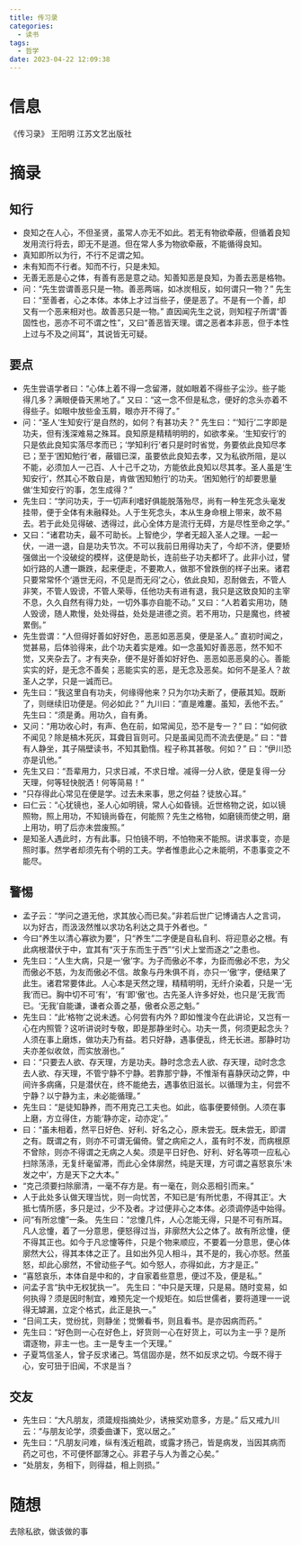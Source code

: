 ```yaml
---
title: 传习录
categories:
  - 读书
tags:
  - 哲学
date: 2023-04-22 12:09:38
---
```


# 信息

《传习录》 王阳明 江苏文艺出版社

# 摘录

## 知行

- 良知之在人心，不但圣贤，虽常人亦无不如此。若无有物欲牵蔽，但循着良知发用流行将去，即无不是道。但在常人多为物欲牵蔽，不能循得良知。
- 真知即所以为行，不行不足谓之知。
- 未有知而不行者。知而不行，只是未知。
- 无善无恶是心之体，有善有恶是意之动。知善知恶是良知，为善去恶是格物。
- 问：“先生尝谓善恶只是一物。善恶两端，如冰炭相反，如何谓只一物？” 先生曰：“至善者，心之本体。本体上才过当些子，便是恶了。不是有一个善，却又有一个恶来相对也。故善恶只是一物。” 直因闻先生之说，则知程子所谓“善固性也，恶亦不可不谓之性”，又曰“善恶皆天理。谓之恶者本非恶，但于本性上过与不及之间耳”，其说皆无可疑。

## 要点

- 先生尝语学者曰：“心体上着不得一念留滞，就如眼着不得些子尘沙。些子能得几多？满眼便昏天黑地了。” 又曰：“这一念不但是私念，便好的念头亦着不得些子。如眼中放些金玉屑，眼亦开不得了。”
- 问：“圣人‘生知安行’是自然的，如何？有甚功夫？” 先生曰：“‘知行’二字即是功夫，但有浅深难易之殊耳。良知原是精精明明的，如欲孝亲。‘生知安行’的只是依此良知实落尽孝而已；‘学知利行’者只是时时省觉，务要依此良知尽孝已；至于‘困知勉行’者，蔽锢已深，虽要依此良知去孝，又为私欲所阻，是以不能，必须加人一己百、人十己千之功，方能依此良知以尽其孝。圣人虽是‘生知安行’，然其心不敢自是，肯做‘困知勉行’的功夫。‘困知勉行’的却要思量做‘生知安行’的事，怎生成得？”
- 先生曰：“学问功夫，于一切声利嗜好俱能脱落殆尽，尚有一种生死念头毫发挂带，便于全体有未融释处。人于生死念头，本从生身命根上带来，故不易去。若于此处见得破、透得过，此心全体方是流行无碍，方是尽性至命之学。”
- 又曰：“诸君功夫，最不可助长。上智绝少，学者无超入圣人之理。一起一伏，一进一退，自是功夫节次。不可以我前日用得功夫了，今却不济，便要矫强做出一个没破绽的模样，这便是助长，连前些子功夫都坏了。此非小过，譬如行路的人遭一蹶跌，起来便走，不要欺人，做那不曾跌倒的样子出来。诸君只要常常怀个‘遁世无闷，不见是而无闷’之心，依此良知，忍耐做去，不管人非笑，不管人毁谤，不管人荣辱，任他功夫有进有退，我只是这致良知的主宰不息，久久自然有得力处，一切外事亦自能不动。” 又曰：“人若着实用功，随人毁谤，随人欺慢，处处得益，处处是进德之资。若不用功，只是魔也，终被累倒。”
- 先生尝谓：“人但得好善如好好色，恶恶如恶恶臭，便是圣人。” 直初时闻之，觉甚易，后体验得来，此个功夫着实是难。如一念虽知好善恶恶，然不知不觉，又夹杂去了。才有夹杂，便不是好善如好好色、恶恶如恶恶臭的心。善能实实的好，是无念不善矣；恶能实实的恶，是无念及恶矣。如何不是圣人？故圣人之学，只是一诚而已。
- 先生曰：“我这里自有功夫，何缘得他来？只为尔功夫断了，便蔽其知。既断了，则继续旧功便是。何必如此？” 九川曰：“直是难鏖。虽知，丢他不去。” 先生曰：“须是勇。用功久，自有勇。
- 又问：“用功收心时，有声、色在前，如常闻见，恐不是专一？” 曰：“如何欲不闻见？除是槁木死灰，耳聋目盲则可。只是虽闻见而不流去便是。” 曰：“昔有人静坐，其子隔壁读书，不知其勤惰。程子称其甚敬。何如？” 曰：“伊川恐亦是讥他。”
- 先生又曰：“吾辈用力，只求日减，不求日增。减得一分人欲，便是复得一分天理，何等轻快脱洒！何等简易！”
- “只存得此心常见在便是学。过去未来事，思之何益？徒放心耳。”
- 曰仁云：“心犹镜也，圣人心如明镜，常人心如昏镜。近世格物之说，如以镜照物，照上用功，不知镜尚昏在，何能照？先生之格物，如磨镜而使之明，磨上用功，明了后亦未尝废照。”
- 是知圣人遇此时，方有此事。只怕镜不明，不怕物来不能照。讲求事变，亦是照时事。然学者却须先有个明的工夫。学者惟患此心之未能明，不患事变之不能尽。

## 警惕

- 孟子云：“学问之道无他，求其放心而已矣。”非若后世广记博诵古人之言词，以为好古，而汲汲然惟以求功名利达之具于外者也。“
- 今曰“养生以清心寡欲为要”，只“养生”二字便是自私自利、将迎意必之根。有此病根潜伏于中，宜其有“灭于东而生于西”“引犬上堂而逐之”之患也。
- 先生曰：“人生大病，只是一‘傲’字。为子而傲必不孝，为臣而傲必不忠，为父而傲必不慈，为友而傲必不信。故象与丹朱俱不肖，亦只一‘傲’字，便结果了此生。诸君常要体此。人心本是天然之理，精精明明，无纤介染着，只是一‘无我’而已。胸中切不可‘有’，‘有’即‘傲’也。古先圣人许多好处，也只是‘无我’而已。‘无我’自能谦，谦者众善之基，傲者众恶之魁。”
- 先生曰：“此‘格物’之说未透。心何尝有内外？即如惟浚今在此讲论，又岂有一心在内照管？这听讲说时专敬，即是那静坐时心。功夫一贯，何须更起念头？人须在事上磨炼，做功夫乃有益。若只好静，遇事便乱，终无长进。那静时功夫亦差似收敛，而实放溺也。”
- 曰：“只要去人欲、存天理，方是功夫。静时念念去人欲、存天理，动时念念去人欲、存天理，不管宁静不宁静。若靠那宁静，不惟渐有喜静厌动之弊，中间许多病痛，只是潜伏在，终不能绝去，遇事依旧滋长。以循理为主，何尝不宁静？以宁静为主，未必能循理。”
- 先生曰：“是徒知静养，而不用克己工夫也。如此，临事便要倾倒。人须在事上磨，方立得住，方能‘静亦定，动亦定’。”
- 曰：“虽未相着，然平日好色、好利、好名之心，原未尝无。既未尝无，即谓之有。既谓之有，则亦不可谓无偏倚。譬之病疟之人，虽有时不发，而病根原不曾除，则亦不得谓之无病之人矣。须是平日好色、好利、好名等项一应私心扫除荡涤，无复纤毫留滞，而此心全体廓然，纯是天理，方可谓之喜怒哀乐‘未发之中’，方是天下之大本。”
- “克己须要扫除廓清，一毫不存方是。有一毫在，则众恶相引而来。”
- 人于此处多认做天理当忧，则一向忧苦，不知已是‘有所忧患，不得其正’。大抵七情所感，多只是过，少不及者。才过便非心之本体。必须调停适中始得。
- 问“有所忿懥”一条。 先生曰：“忿懥几件，人心怎能无得，只是不可有所耳。凡人忿懥，着了一分意思，便怒得过当，非廓然大公之体了。故有所忿懥，便不得其正也。如今于凡忿懥等件，只是个物来顺应，不要着一分意思，便心体廓然大公，得其本体之正了。且如出外见人相斗，其不是的，我心亦怒。然虽怒，却此心廓然，不曾动些子气。如今怒人，亦得如此，方才是正。”
- “喜怒哀乐，本体自是中和的，才自家着些意思，便过不及，便是私。”
- 问孟子言“执中无权犹执一”。 先生曰：“中只是天理，只是易。随时变易，如何执得？须是因时制宜，难预先定一个规矩在。如后世儒者，要将道理一一说得无罅漏，立定个格式，此正是执一。”
- “日间工夫，觉纷扰，则静坐；觉懒看书，则且看书。是亦因病而药。”
- 先生曰：“好色则一心在好色上，好货则一心在好货上，可以为主一乎？是所谓逐物，非主一也。主一是专主一个天理。”
- 子夏笃信圣人，曾子反求诸己。笃信固亦是，然不如反求之切。今既不得于心，安可狃于旧闻，不求是当？

## 交友

- 先生曰：“大凡朋友，须箴规指摘处少，诱掖奖劝意多，方是。” 后又戒九川云：“与朋友论学，须委曲谦下，宽以居之。”
- 先生曰：“凡朋友问难，纵有浅近粗疏，或露才扬己，皆是病发，当因其病而药之可也，不可便怀鄙薄之心。非君子与人为善之心矣。”
- “处朋友，务相下，则得益，相上则损。”

# 随想

去除私欲，做该做的事